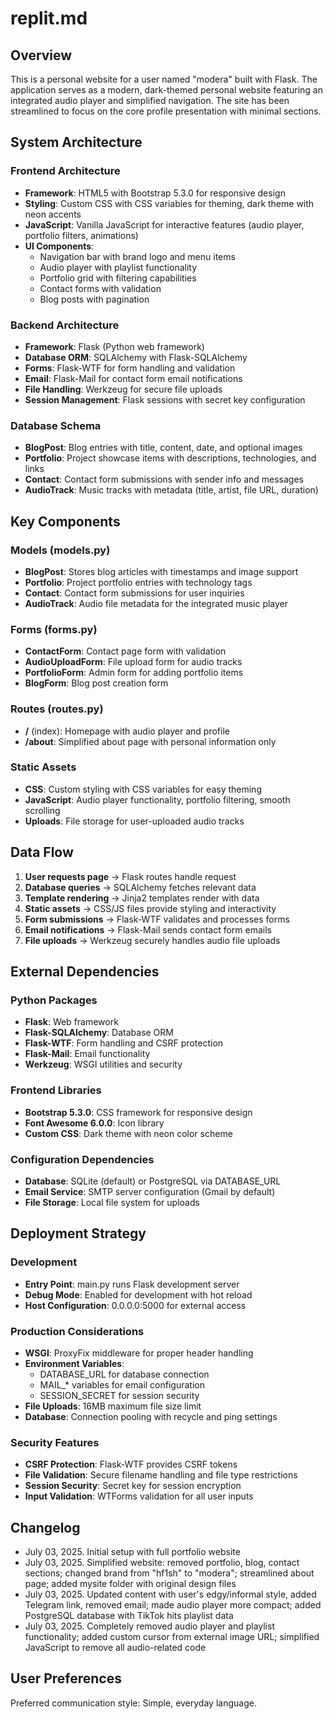 # replit.md

## Overview

This is a personal website for a user named "modera" built with Flask. The application serves as a modern, dark-themed personal website featuring an integrated audio player and simplified navigation. The site has been streamlined to focus on the core profile presentation with minimal sections.

## System Architecture

### Frontend Architecture
- **Framework**: HTML5 with Bootstrap 5.3.0 for responsive design
- **Styling**: Custom CSS with CSS variables for theming, dark theme with neon accents
- **JavaScript**: Vanilla JavaScript for interactive features (audio player, portfolio filters, animations)
- **UI Components**: 
  - Navigation bar with brand logo and menu items
  - Audio player with playlist functionality
  - Portfolio grid with filtering capabilities
  - Contact forms with validation
  - Blog posts with pagination

### Backend Architecture
- **Framework**: Flask (Python web framework)
- **Database ORM**: SQLAlchemy with Flask-SQLAlchemy
- **Forms**: Flask-WTF for form handling and validation
- **Email**: Flask-Mail for contact form email notifications
- **File Handling**: Werkzeug for secure file uploads
- **Session Management**: Flask sessions with secret key configuration

### Database Schema
- **BlogPost**: Blog entries with title, content, date, and optional images
- **Portfolio**: Project showcase items with descriptions, technologies, and links
- **Contact**: Contact form submissions with sender info and messages
- **AudioTrack**: Music tracks with metadata (title, artist, file URL, duration)

## Key Components

### Models (models.py)
- **BlogPost**: Stores blog articles with timestamps and image support
- **Portfolio**: Project portfolio entries with technology tags
- **Contact**: Contact form submissions for user inquiries
- **AudioTrack**: Audio file metadata for the integrated music player

### Forms (forms.py)
- **ContactForm**: Contact page form with validation
- **AudioUploadForm**: File upload form for audio tracks
- **PortfolioForm**: Admin form for adding portfolio items
- **BlogForm**: Blog post creation form

### Routes (routes.py)
- **/** (index): Homepage with audio player and profile
- **/about**: Simplified about page with personal information only

### Static Assets
- **CSS**: Custom styling with CSS variables for easy theming
- **JavaScript**: Audio player functionality, portfolio filtering, smooth scrolling
- **Uploads**: File storage for user-uploaded audio tracks

## Data Flow

1. **User requests page** → Flask routes handle request
2. **Database queries** → SQLAlchemy fetches relevant data
3. **Template rendering** → Jinja2 templates render with data
4. **Static assets** → CSS/JS files provide styling and interactivity
5. **Form submissions** → Flask-WTF validates and processes forms
6. **Email notifications** → Flask-Mail sends contact form emails
7. **File uploads** → Werkzeug securely handles audio file uploads

## External Dependencies

### Python Packages
- **Flask**: Web framework
- **Flask-SQLAlchemy**: Database ORM
- **Flask-WTF**: Form handling and CSRF protection
- **Flask-Mail**: Email functionality
- **Werkzeug**: WSGI utilities and security

### Frontend Libraries
- **Bootstrap 5.3.0**: CSS framework for responsive design
- **Font Awesome 6.0.0**: Icon library
- **Custom CSS**: Dark theme with neon color scheme

### Configuration Dependencies
- **Database**: SQLite (default) or PostgreSQL via DATABASE_URL
- **Email Service**: SMTP server configuration (Gmail by default)
- **File Storage**: Local file system for uploads

## Deployment Strategy

### Development
- **Entry Point**: main.py runs Flask development server
- **Debug Mode**: Enabled for development with hot reload
- **Host Configuration**: 0.0.0.0:5000 for external access

### Production Considerations
- **WSGI**: ProxyFix middleware for proper header handling
- **Environment Variables**: 
  - DATABASE_URL for database connection
  - MAIL_* variables for email configuration
  - SESSION_SECRET for session security
- **File Uploads**: 16MB maximum file size limit
- **Database**: Connection pooling with recycle and ping settings

### Security Features
- **CSRF Protection**: Flask-WTF provides CSRF tokens
- **File Validation**: Secure filename handling and file type restrictions
- **Session Security**: Secret key for session encryption
- **Input Validation**: WTForms validation for all user inputs

## Changelog
- July 03, 2025. Initial setup with full portfolio website
- July 03, 2025. Simplified website: removed portfolio, blog, contact sections; changed brand from "hf1sh" to "modera"; streamlined about page; added mysite folder with original design files
- July 03, 2025. Updated content with user's edgy/informal style, added Telegram link, removed email; made audio player more compact; added PostgreSQL database with TikTok hits playlist data
- July 03, 2025. Completely removed audio player and playlist functionality; added custom cursor from external image URL; simplified JavaScript to remove all audio-related code

## User Preferences

Preferred communication style: Simple, everyday language.